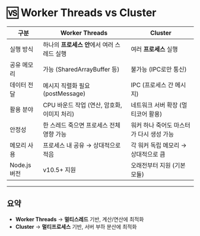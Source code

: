 # 🆚 Worker Threads vs Cluster

| 구분         | Worker Threads                              | Cluster                                  |
| ------------ | ------------------------------------------- | ---------------------------------------- |
| 실행 방식    | 하나의 **프로세스 안**에서 여러 스레드 실행 | 여러 **프로세스** 실행                   |
| 공유 메모리  | 가능 (SharedArrayBuffer 등)                 | 불가능 (IPC로만 통신)                    |
| 데이터 전달  | 메시지 직렬화 필요 (postMessage)            | IPC (프로세스 간 메시지)                 |
| 활용 분야    | CPU 바운드 작업 (연산, 암호화, 이미지 처리) | 네트워크 서버 확장 (멀티코어 활용)       |
| 안정성       | 한 스레드 죽으면 프로세스 전체 영향 가능    | 워커 하나 죽어도 마스터가 다시 생성 가능 |
| 메모리 사용  | 프로세스 내 공유 → 상대적으로 적음          | 각 워커 독립 메모리 → 상대적으로 큼      |
| Node.js 버전 | v10.5+ 지원                                 | 오래전부터 지원 (기본 모듈)              |

---

## 요약

- **Worker Threads** → **멀티스레드** 기반, 계산/연산에 최적화
- **Cluster** → **멀티프로세스** 기반, 서버 부하 분산에 최적화
